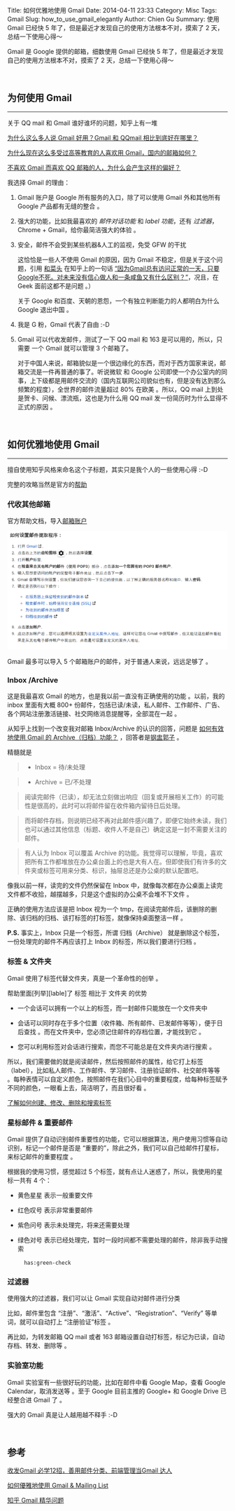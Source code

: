Title: 如何优雅地使用 Gmail 
Date: 2014-04-11 23:33
Category: Misc
Tags: Gmail 
Slug: how_to_use_gmail_elegantly
Author: Chien Gu
Summary: 使用 Gmail 已经快 5 年了，但是最近才发现自己的使用方法根本不对，摸索了 2 天，总结一下使用心得～

Gmail 是 Google 提供的邮箱，细数使用 Gmail 已经快 5 年了，但是最近才发现自己的使用方法根本不对，摸索了 2 天，总结一下使用心得～

<br>

## 为何使用 Gmail
* * *

关于 QQ mail 和 Gmail 谁好谁坏的问题，知乎上有一堆

[为什么这么多人说 Gmail 好用？Gmail 和 QQmail 相比到底好在哪里？][question1]

[为什么现在这么多受过高等教育的人喜欢用 Gmail，国内的邮箱如何？][question2]

[不喜欢 Gmail 而喜欢 QQ 邮箱的人，为什么会产生这样的偏好？][question3]

我选择 Gmail 的理由：

1. Gmail 账户是 Google 所有服务的入口，除了可以使用 Gmail 外和其他所有 Google 产品都有无缝的整合 。

2. 强大的功能，比如我最喜欢的 *邮件对话功能* 和 *label 功能*，还有 *过滤器*，Chrome + Gmail，给你最简洁强大的体验 。

3. 安全，邮件不会受到某些机器&人工的监视，免受 GFW 的干扰
    
    这恰恰是一些人不使用 Gmail 的原因，因为 Gmail 不稳定，但是关于这个问题，引用 [和菜头][hecaitou] 在知乎上的一句话 [“因为Gmail总有访问正常的一天，只要Google不死。对未来没有信心做人和一条咸鱼又有什么区别？”][answer1]，况且，在 Geek 面前这都不是问题 。）

    关于 Google 和百度、天朝的恩怨，一个有独立判断能力的人都明白为什么 Google 退出中国 。

4. 我是 G 粉，Gmail 代表了自由 :-D

5.  Gmail 可以代收发邮件，测试了一下 QQ mail 和 163 是可以用的，所以，只需要 一个 Gmail 就可以管理 3 个邮箱了。

    对于中国人来说，邮箱貌似是一个很边缘化的东西，而对于西方国家来说，邮箱交流是一件再普通的事了。听说微软 和 Google 公司即使一个办公室内的同事，上下级都是用邮件交流的（国内互联网公司貌似也有，但是没有达到那么频繁的程度），全世界的邮件流量超过 80% 在欧美 。所以，QQ mail 上到处是贺卡、问候、漂流瓶，这也是为什么用 QQ mail 发一份简历时为什么显得不正式的原因 。

[question1]: http://www.zhihu.com/question/20010081
[question2]: http://www.zhihu.com/question/19606703
[question3]: http://www.zhihu.com/question/19724238
[hecaitou]: http://www.zhihu.com/people/hecaitou
[answer1]: http://www.zhihu.com/question/19580396

<br>

## 如何优雅地使用 Gmail
* * *

擅自使用知乎风格来命名这个子标题，其实只是我个人的一些使用心得 :-D

完整的攻略当然是官方的[帮助][help]

### 代收其他邮箱

官方帮助文档，导入[邮箱账户][import]

![import](/images/how-to-use-gmail-gracefully/import.png)

Gmail 最多可以导入 5 个邮箱账户的邮件，对于普通人来说，远远足够了 。

### Inbox /Archive

这是我最喜欢 Gmail 的地方，也是我以前一直没有正确使用的功能 。以前，我的 inbox 里面有大概 800+  份邮件，包括已读/未读，私人邮件、工作邮件、广告、各个网站注册激活链接、社交网络消息提醒等，全部混在一起 。

从知乎上找到一个改变我对邮箱 Inbox/Archive 的认识的回答，问题是 [如何有效地使用 Gmail 的 Archive（归档）功能？][question5] ，回答者是[钢盅郭子][answer2] 。

精髓就是

> + Inbox = 待/未处理

> + Archive = 已/不处理

> 阅读完邮件（已读），却无法立刻做出响应（回复或开展相关工作）的可能性是很高的，此时可以将邮件留在收件箱内留待日后处理。

> 而将邮件存档，则说明已经不再对此邮件感兴趣了，即便它始终未读，我们也可以通过其他信息（标题、收件人不是自己）确定这是一封不需要关注的邮件。

> 有人认为 Inbox 可以覆盖 Archive 的功能。我觉得可以理解，毕竟，喜欢把所有工作都堆放在办公桌台面上的也是大有人在。但即使我们有许多的文件夹或标签可用来分类、标识，抽屉总还是办公桌的默认配置吧。

像我以前一样，读完的文件仍然保留在 Inbox 中，就像每次都在办公桌面上读完文件都不收拾，越摆越多，只是这个虚拟的办公桌不会堆不下文件 。

正确的使用方法应该是把 Inbox 视为一个 tmp，在阅读完邮件后，该删除的删除、该归档的归档、该打标签的打标签，就像保持桌面整洁一样 。

**P.S.** 事实上，Inbox 只是一个标签，所谓 归档（Archive） 就是删除这个标签，一份处理完的邮件不再应该打上 Inbox 的标签，所以我们要进行归档 。

### 标签 & 文件夹

Gmail 使用了标签代替文件夹，真是一个革命性的创举 。

帮助里面[列举][lable]了 标签 相比于 文件夹 的优势

+ 一个会话可以拥有一个以上的标签，而一封邮件只能放在一个文件夹中

+ 会话可以同时存在于多个位置（收件箱、所有邮件、已发邮件等等），便于日后查找 。而在文件夹中，您必须记住邮件的存档位置，才能找到它 。

+ 您可以利用标签对会话进行搜索，而您不可能总是在文件夹内进行搜索 。

所以，我们需要做的就是阅读邮件，然后按照邮件的属性，给它打上标签（label），比如私人邮件、工作邮件、学习邮件、注册验证邮件、社交邮件等等 。每种表情可以自定义颜色，按照邮件在我们心目中的重要程度，给每种标签赋予不同的颜色，一眼看上去，简洁明了，而且很好看 。

[了解如何创建、修改、删除和搜索标签][how-to-use-label]

### 星标邮件 & 重要邮件

Gmail 提供了自动识别邮件重要性的功能，它可以根据算法，用户使用习惯等自动识别，标记一个邮件是否是 “重要的”，除此之外，我们可以自己给邮件打星标，来标记邮件的重要程度 。

根据我的使用习惯，感觉超过 5 个标签，就有点让人迷惑了，所以，我使用的星标一共有 4 个：

+ 黄色星星   表示一般重要文件
+ 红色叹号 表示非常重要邮件
+ 紫色问号   表示未处理完，将来还需要处理
+ 绿色对号   表示已经处理完，暂时一段时间都不需要处理的邮件，除非我手动搜索

        has:green-check

### 过滤器

使用强大的过滤器，我们可以让 Gmail 实现自动对邮件进行分类

比如，邮件里包含 “注册”、“激活”、“Active”、“Registration”、“Verify” 等单词，就可以自动打上 “注册验证”标签 。

再比如，为转发邮箱 QQ mail 或者 163 邮箱设置自动打标签，标记为已读，自动存档、转发、删除等 。

### 实验室功能

Gmail 实验室有一些很好玩的功能，比如在邮件中看 Google Map，查看 Google Calendar，取消发送等 。至于 Google 目前主推的 Google+ 和 Google Drive 已经整合进 Gmail 了 。

强大的 Gmail 真是让人越用越不释手 :-D

[help]: https://support.google.com/mail/?hl=zh-Hans#topic=3394144
[import]: https://support.google.com/mail/answer/21289?hl=zh-Hans&ref_topic=3394220
[question4]: http://www.zhihu.com/question/20042480
[question5]: http://www.zhihu.com/question/20042480
[answer2]: http://www.zhihu.com/people/unogzx
[label]: https://support.google.com/mail/answer/10708?hl=zh-Hans&ref_topic=3403522
[how-to-use-label]: https://support.google.com/mail/answer/118708?rd=1

<br>

## 参考
[收发Gmail 必学12招，善用邮件分类、前端管理当Gmail 达人](http://xuyazhou.com/archives/248)

[如何優雅地使用 Gmail & Mailing List](http://blog.acgtyrant.com/how-to-use-gmail-and-mailinglist-correctly.html)

[知乎 Gmail 精华问题](http://www.zhihu.com/topic/19550519/top-answers?page=1)
